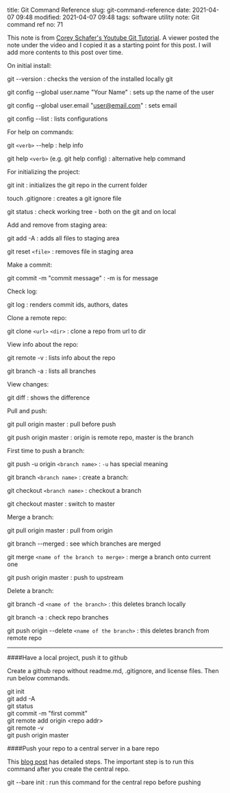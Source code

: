 title: Git Command Reference
slug: git-command-reference
date: 2021-04-07 09:48
modified: 2021-04-07 09:48
tags: software utility
note: Git command ref
no: 71

This note is from [Corey Schafer's Youtube Git Tutorial](https://youtu.be/HVsySz-h9r4). 
A viewer posted the note under the video and I copied it as a starting point for this post. 
I will add more contents to this post over time. 

On initial install:

git --version 
: checks the version of the installed locally git

git config --global user.name "Your Name" 
: sets up the name of the user 

git config --global user.email "user@email.com" 
: sets email

git config --list 
: lists configurations


For help on commands:

git `<verb>` --help 
:  help info

git help `<verb>` (e.g. git help config)
: alternative help command

For initializing the project:

git init 
: initializes the git repo in the current folder

touch .gitignore 
: creates a git ignore file

git status 
: check working tree - both on the git and on local 


Add and remove from staging area:

git add -A 
: adds all files to staging area

git reset `<file>`
: removes file in staging area


Make a commit:

git commit -m "commit message" 
: -m is for message


Check log:

git log 
: renders commit ids, authors, dates

Clone a remote repo:

git clone `<url>` `<dir>`
: clone a repo from url to dir 

View info about the repo:

git remote -v 
: lists info about the repo

git branch -a 
: lists all branches


View changes:

git diff 
: shows the difference 

Pull and push:

git pull origin master
: pull before push

git push origin master 
: origin is remote repo, master is the branch


First time to push a branch:

git push -u origin `<branch name>` 
: `-u` has special meaning

git branch `<branch name>`
: create a branch:

git checkout `<branch name>`
: checkout a branch

git checkout master
: switch to master

Merge a branch:

git pull origin master
: pull from origin

git branch --merged 
: see which branches are merged 

git merge `<name of the branch to merge>`
: merge a branch onto current one

git push origin master 
: push to upstream


Delete a branch:

git branch -d `<name of the branch>`
: this deletes branch locally

git branch -a 
: check repo branches 

git push origin --delete `<name of the branch>`
: this deletes branch from remote repo

<hr>

####Have a local project, push it to github

Create a github repo without readme.md, .gitignore, and license files. Then run 
below commands. 

<div class="cmd">git init</div>
<div class="cmd">git add -A</div>
<div class="cmd">git status</div>
<div class="cmd">git commit -m "first commit"</div>
<div class="cmd">git remote add origin &lt;repo addr&gt;</div>
<div class="cmd">git remote -v</div>
<div class="cmd">git push origin master</div>
<div class="mb-3"></div>

####Push your repo to a central server in a bare repo

This [blog post](https://www.jeffgeerling.com/blogs/jeff-geerling/push-your-git-repositories) 
has detailed steps. The important step is to run this command after you create the central repo.

git --bare init
: run this command for the central repo before pushing

